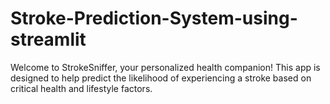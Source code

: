 # Stroke-Prediction-System-using-streamlit
Welcome to StrokeSniffer, your personalized health companion! This app is designed to help predict the likelihood of experiencing a stroke based on critical health and lifestyle factors.
